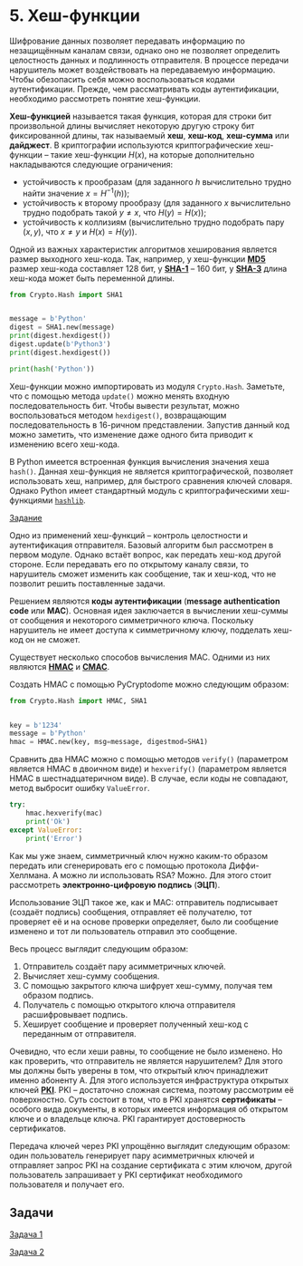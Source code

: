 # 5. Хеш-функции

Шифрование данных позволяет передавать информацию по незащищённым каналам связи, однако оно не позволяет определить целостность данных и подлинность отправителя. В процессе передачи нарушитель может воздействовать на передаваемую информацию. Чтобы обезопасить себя можно воспользоваться кодами аутентификации. Прежде, чем рассматривать коды аутентификации, необходимо рассмотреть понятие хеш-функции.

**Хеш-функцией** называется такая функция, которая для строки бит произвольной длины вычисляет некоторую другую строку бит фиксированной длины, так называемый **хеш**, **хеш-код**, **хеш-сумма** или **дайджест**. В криптографии используются криптографические хеш-функции – такие хеш-функции $H (x)$, на которые дополнительно накладываются следующие ограничения:
- устойчивость к прообразам (для заданного $h$ вычислительно трудно найти значение $x = H^{-1} (h)$);
- устойчивость к второму прообразу (для заданного $x$ вычислительно трудно подобрать такой $y \ne x$, что $H (y) = H (x)$);
- устойчивость к коллизиям (вычислительно трудно подобрать пару $(x, y)$, что $x \ne y$ и $H (x) = H (y)$).

Одной из важных характеристик алгоритмов хеширования является размер выходного хеш-кода. Так, например, у хеш-функции [**MD5**](https://ru.wikipedia.org/wiki/MD5) размер хеш-кода составляет 128 бит, у [**SHA-1**](https://ru.wikipedia.org/wiki/SHA-1) – 160 бит, у [**SHA-3**](https://ru.wikipedia.org/wiki/SHA-3) длина хеш-кода может быть переменной длины.

```python
from Crypto.Hash import SHA1


message = b'Python'
digest = SHA1.new(message)
print(digest.hexdigest())
digest.update(b'Python3')
print(digest.hexdigest())

print(hash('Python'))

```

Хеш-функции можно импортировать из модуля `Crypto.Hash`. Заметьте, что с помощью метода `update()` можно менять входную последовательность бит. Чтобы вывести результат, можно воспользоваться методом `hexdigest()`, возвращающим последовательность в 16-ричном представлении. Запустив данный код можно заметить, что изменение даже одного бита приводит к изменению всего хеш-кода.

В Python имеется встроенная функция вычисления значения хеша `hash()`. Данная хеш-функция не является криптографической, позволяет использовать хеш, например, для быстрого сравнения ключей словаря. Однако Python имеет стандартный модуль с криптографическими хеш-функциями [`hashlib`](https://docs-python.ru/standart-library/modul-hashlib-python/).

[Задание](./test1)

Одно из применений хеш-функций – контроль целостности и аутентификация отправителя. Базовый алгоритм был рассмотрен в первом модуле. Однако встаёт вопрос, как передать хеш-код другой стороне. Если передавать его по открытому каналу связи, то нарушитель сможет изменить как сообщение, так и хеш-код, что не позволит решить поставленные задачи. 

Решением являются **коды аутентификации** (**message authentication code** или **MAC**). Основная идея заключается в вычислении хеш-суммы от сообщения и некоторого симметричного ключа. Поскольку нарушитель не имеет доступа к симметричному ключу, подделать хеш-код он не сможет.

Существует несколько способов вычисления MAC. Одними из них являются [**HMAC**](https://ru.wikipedia.org/wiki/HMAC) и [**CMAC**](https://ru.wikipedia.org/wiki/CBC-MAC). 

Создать HMAC с помощью PyCryptodome можно следующим образом:

```python
from Crypto.Hash import HMAC, SHA1


key = b'1234'
message = b'Python'
hmac = HMAC.new(key, msg=message, digestmod=SHA1)

```

Сравнить два HMAC можно с помощью методов `verify()` (параметром является HMAC в двоичном виде) и `hexverify()` (параметром является HMAC в шестнадцатеричном виде). В случае, если коды не совпадают, метод выбросит ошибку `ValueError`.

```python
try:
    hmac.hexverify(mac)
    print('Ok')
except ValueError:
    print('Error')

```

Как мы уже знаем, симметричный ключ нужно каким-то образом передать или сгенерировать его с помощью протокола Диффи-Хеллмана. А можно ли использовать RSA? Можно. Для этого стоит рассмотреть **электронно-цифровую подпись** (**ЭЦП**).

Использование ЭЦП такое же, как и MAC: отправитель подписывает (создаёт подпись) сообщения, отправляет её получателю, тот проверяет её и на основе проверки определяет, было ли сообщение изменено и тот ли пользователь отправил это сообщение.

Весь процесс выглядит следующим образом:
1. Отправитель создаёт пару асимметричных ключей.
2. Вычисляет хеш-сумму сообщения.
3. С помощью закрытого ключа шифрует хеш-сумму, получая тем образом подпись.
4. Получатель с помощью открытого ключа отправителя расшифровывает подпись.
5. Хеширует сообщение и проверяет полученный хеш-код с переданным от отправителя.

Очевидно, что если хеши равны, то сообщение не было изменено. Но как проверить, что отправитель не является нарушителем? Для этого мы должны быть уверены в том, что открытый ключ принадлежит именно абоненту A. Для этого используется инфраструктура открытых ключей [**PKI**](https://ru.wikipedia.org/wiki/Инфраструктура_открытых_ключей). PKI – достаточно сложная система, поэтому рассмотрим её поверхностно. Суть состоит в том, что в PKI хранятся **сертификаты** – особого вида документы, в которых имеется информация об открытом ключе и о владельце ключа. PKI гарантирует достоверность сертификатов.

Передача ключей через PKI упрощённо выглядит следующим образом: один пользователь генерирует пару асимметричных ключей и отправляет запрос PKI на создание сертификата с этим ключом, другой пользователь запрашивает у PKI сертификат необходимого пользователя и получает его.

## Задачи

[Задача 1](./task1)

[Задача 2](./task2)
